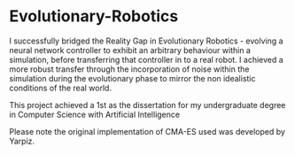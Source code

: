 # Evolutionary-Robotics
I successfully bridged the Reality Gap in Evolutionary Robotics - evolving a neural network controller to exhibit an arbitrary behaviour within a simulation, before transferring that controller in to a real robot. I achieved a more robust transfer through the incorporation of noise within the simulation during the evolutionary phase to mirror the non idealistic conditions of the real world.

This project achieved a 1st as the dissertation for my undergraduate degree in Computer Science with Artificial Intelligence

Please note the original implementation of CMA-ES used was developed by Yarpiz.
